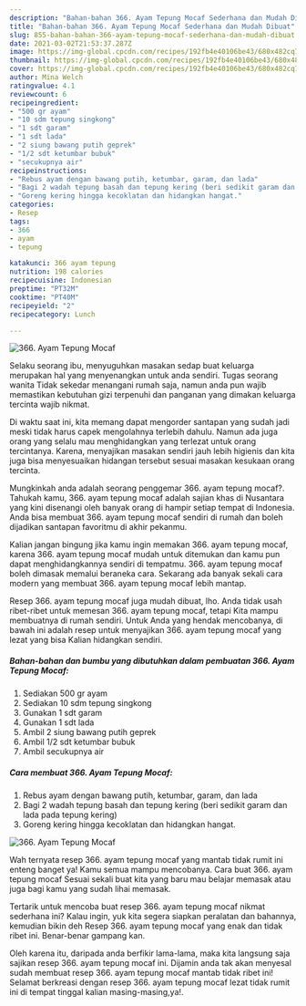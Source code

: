 ```yaml
---
description: "Bahan-bahan 366. Ayam Tepung Mocaf Sederhana dan Mudah Dibuat"
title: "Bahan-bahan 366. Ayam Tepung Mocaf Sederhana dan Mudah Dibuat"
slug: 855-bahan-bahan-366-ayam-tepung-mocaf-sederhana-dan-mudah-dibuat
date: 2021-03-02T21:53:37.287Z
image: https://img-global.cpcdn.com/recipes/192fb4e40106be43/680x482cq70/366-ayam-tepung-mocaf-foto-resep-utama.jpg
thumbnail: https://img-global.cpcdn.com/recipes/192fb4e40106be43/680x482cq70/366-ayam-tepung-mocaf-foto-resep-utama.jpg
cover: https://img-global.cpcdn.com/recipes/192fb4e40106be43/680x482cq70/366-ayam-tepung-mocaf-foto-resep-utama.jpg
author: Mina Welch
ratingvalue: 4.1
reviewcount: 6
recipeingredient:
- "500 gr ayam"
- "10 sdm tepung singkong"
- "1 sdt garam"
- "1 sdt lada"
- "2 siung bawang putih geprek"
- "1/2 sdt ketumbar bubuk"
- "secukupnya air"
recipeinstructions:
- "Rebus ayam dengan bawang putih, ketumbar, garam, dan lada"
- "Bagi 2 wadah tepung basah dan tepung kering (beri sedikit garam dan lada pada tepung kering)"
- "Goreng kering hingga kecoklatan dan hidangkan hangat."
categories:
- Resep
tags:
- 366
- ayam
- tepung

katakunci: 366 ayam tepung 
nutrition: 198 calories
recipecuisine: Indonesian
preptime: "PT32M"
cooktime: "PT40M"
recipeyield: "2"
recipecategory: Lunch

---
```



![366. Ayam Tepung Mocaf](https://img-global.cpcdn.com/recipes/192fb4e40106be43/680x482cq70/366-ayam-tepung-mocaf-foto-resep-utama.jpg)

Selaku seorang ibu, menyuguhkan masakan sedap buat keluarga merupakan hal yang menyenangkan untuk anda sendiri. Tugas seorang  wanita Tidak sekedar menangani rumah saja, namun anda pun wajib memastikan kebutuhan gizi terpenuhi dan panganan yang dimakan keluarga tercinta wajib nikmat.

Di waktu  saat ini, kita memang dapat mengorder santapan yang sudah jadi meski tidak harus capek mengolahnya terlebih dahulu. Namun ada juga orang yang selalu mau menghidangkan yang terlezat untuk orang tercintanya. Karena, menyajikan masakan sendiri jauh lebih higienis dan kita juga bisa menyesuaikan hidangan tersebut sesuai masakan kesukaan orang tercinta. 



Mungkinkah anda adalah seorang penggemar 366. ayam tepung mocaf?. Tahukah kamu, 366. ayam tepung mocaf adalah sajian khas di Nusantara yang kini disenangi oleh banyak orang di hampir setiap tempat di Indonesia. Anda bisa membuat 366. ayam tepung mocaf sendiri di rumah dan boleh dijadikan santapan favoritmu di akhir pekanmu.

Kalian jangan bingung jika kamu ingin memakan 366. ayam tepung mocaf, karena 366. ayam tepung mocaf mudah untuk ditemukan dan kamu pun dapat menghidangkannya sendiri di tempatmu. 366. ayam tepung mocaf boleh dimasak memalui beraneka cara. Sekarang ada banyak sekali cara modern yang membuat 366. ayam tepung mocaf lebih mantap.

Resep 366. ayam tepung mocaf juga mudah dibuat, lho. Anda tidak usah ribet-ribet untuk memesan 366. ayam tepung mocaf, tetapi Kita mampu membuatnya di rumah sendiri. Untuk Anda yang hendak mencobanya, di bawah ini adalah resep untuk menyajikan 366. ayam tepung mocaf yang lezat yang bisa Kalian hidangkan sendiri.

<!--inarticleads1-->

##### Bahan-bahan dan bumbu yang dibutuhkan dalam pembuatan 366. Ayam Tepung Mocaf:

1. Sediakan 500 gr ayam
1. Sediakan 10 sdm tepung singkong
1. Gunakan 1 sdt garam
1. Gunakan 1 sdt lada
1. Ambil 2 siung bawang putih geprek
1. Ambil 1/2 sdt ketumbar bubuk
1. Ambil secukupnya air




<!--inarticleads2-->

##### Cara membuat 366. Ayam Tepung Mocaf:

1. Rebus ayam dengan bawang putih, ketumbar, garam, dan lada
1. Bagi 2 wadah tepung basah dan tepung kering (beri sedikit garam dan lada pada tepung kering)
1. Goreng kering hingga kecoklatan dan hidangkan hangat.
<img src="//assets-global.cpcdn.com/assets/icons/button_play-2c75c40dde080a61004c1f40b05d8f140eaff45d7e9e6481dc71c63d2e7c4909.png" alt="366. Ayam Tepung Mocaf">



Wah ternyata resep 366. ayam tepung mocaf yang mantab tidak rumit ini enteng banget ya! Kamu semua mampu mencobanya. Cara buat 366. ayam tepung mocaf Sesuai sekali buat kita yang baru mau belajar memasak atau juga bagi kamu yang sudah lihai memasak.

Tertarik untuk mencoba buat resep 366. ayam tepung mocaf nikmat sederhana ini? Kalau ingin, yuk kita segera siapkan peralatan dan bahannya, kemudian bikin deh Resep 366. ayam tepung mocaf yang enak dan tidak ribet ini. Benar-benar gampang kan. 

Oleh karena itu, daripada anda berfikir lama-lama, maka kita langsung saja sajikan resep 366. ayam tepung mocaf ini. Dijamin anda tak akan menyesal sudah membuat resep 366. ayam tepung mocaf mantab tidak ribet ini! Selamat berkreasi dengan resep 366. ayam tepung mocaf lezat tidak rumit ini di tempat tinggal kalian masing-masing,ya!.

